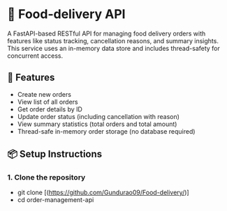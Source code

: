 # 🍔 Food-delivery API
A FastAPI-based RESTful API for managing food delivery orders with features like status tracking, cancellation reasons, and summary insights. This service uses an in-memory data store and includes thread-safety for concurrent access.


## 🚀 Features
- Create new orders
- View list of all orders
- Get order details by ID
- Update order status (including cancellation with reason)
- View summary statistics (total orders and total amount)
- Thread-safe in-memory order storage (no database required)

## 📦 Setup Instructions
### 1. Clone the repository
- git clone [(https://github.com/Gundurao09/Food-delivery/)]
- cd order-management-api
